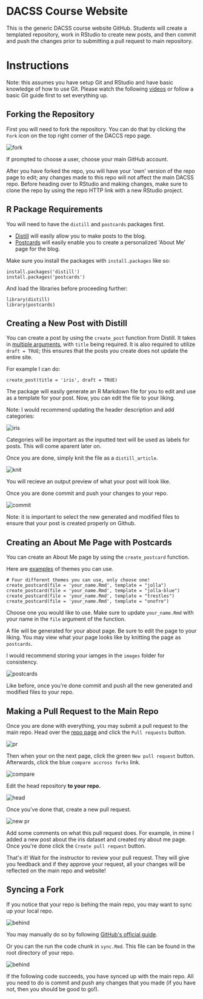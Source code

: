 # DACSS Course Website

This is the generic DACSS course website GitHub. Students will create a templated repository, work in RStudio to create new posts, and then commit and push the changes prior to submitting a pull request to main repository. 

# Instructions

Note: this assumes you have setup Git and RStudio and have basic knowledge of how to use Git. Please watch the following [videos](https://youtube.com/playlist?list=PL6fG9co6nK8ebkhWSS11z9MWKzRdoqzoT) or follow a basic Git guide first to set everything up.

## Forking the Repository

First you will need to fork the repository. You can do that by clicking the `Fork` icon on the top right corner of the DACCS repo page.

![fork](_guide/images/fork.png)

If prompted to choose a user, choose your main GitHub account.

After you have forked the repo, you will have your 'own' version of the repo page to edit; any changes made to this repo will not affect the main DACSS repo. Before heading over to RStudio and making changes, make sure to clone the repo by using the repo HTTP link with a new RStudio project.

## R Package Requirements

You will need to have the `distill` and `postcards` packages first.

- [Distill](https://rstudio.github.io/distill/) will easily allow you to make posts to the blog.
- [Postcards](https://github.com/seankross/postcards) will easily enable you to create a personalized 'About Me' page for the blog.

Make sure you install the packages with `install.packages` like so:

```
install.packages('distill')
install.packages('postcards')
```

And load the libraries before proceeding further:

```
library(distill)
library(postcards)
```

## Creating a New Post with Distill

You can create a post by using the `create_post` function from Distill. It takes in [multiple arguments](https://rdrr.io/cran/distill/man/create_post.html), with `title` being required. It is also required to utilize `draft = TRUE`; this ensures that the posts you create does not update the entire site.

For example I can do:

```
create_post(title = 'iris', draft = TRUE)
```

The package will easily generate an R Markdown file for you to edit and use as a template for your post. Now, you can edit the file to your liking.

Note: I would recommend updating the header description and add categories:

![iris](_guide/images/iris.png)

Categories will be important as the inputted text will be used as labels for posts. This will come aparent later on. 

Once you are done, simply knit the file as a `distill_article`.

![knit](_guide/images/knit.png)

You will recieve an output preview of what your post will look like.

Once you are done commit and push your changes to your repo.

![commit](_guide/images/commit.png)

Note: it is important to select the new generated and modified files to ensure that your post is created properly on Github.

## Creating an About Me Page with Postcards

You can create an About Me page by using the `create_postcard` function. 

Here are [examples](https://github.com/seankross/postcards#the-templates) of themes you can use.

```
# Four different themes you can use, only choose one!
create_postcard(file = 'your_name.Rmd', template = "jolla")
create_postcard(file = 'your_name.Rmd', template = "jolla-blue")
create_postcard(file = 'your_name.Rmd', template = "trestles")
create_postcard(file = 'your_name.Rmd', template = "onofre")
```

Choose one you would like to use. Make sure to update `your_name.Rmd` with your name in the `file` argument of the function.

A file will be generated for your about page. Be sure to edit the page to your liking. You may view what your page looks like by knitting the page as `postcards`.

I would recommend storing your iamges in the `images` folder for consistency.

![postcards](_guide/images/postcards.png)

Like before, once you're done commit and push all the new generated and modified files to your repo.

## Making a Pull Request to the Main Repo

Once you are done with everything, you may submit a pull request to the main repo. Head over the [repo page](https://github.com/DACSS/dacss_course_website) and click the `Pull requests` button.

![pr](_guide/images/pr.png)

Then when your on the next page, click the green `New pull request` button. Afterwards, click the blue `compare accross forks` link.

![compare](_guide/images/compare.png)

Edit the head repository **to your repo.**

![head](_guide/images/head.png)

Once you've done that, create a new pull request.

![new pr](_guide/images/new_pr.png)

Add some comments on what this pull request does. For example, in mine I added a new post about the iris dataset and created my about me page. Once you're done click the `Create pull request` button.

That's it! Wait for the instructor to review your pull request. They will give you feedback and if they approve your request, all your changes will be reflected on the main repo and website!

## Syncing a Fork 

If you notice that your repo is behing the main repo, you may want to sync up your local repo. 

![behind](_guide/images/behind.png)

You may manually do so by following [GitHub's official guide](https://docs.github.com/en/github/collaborating-with-issues-and-pull-requests/syncing-a-fork).

Or you can the run the code chunk in `sync.Rmd`. This file can be found in the root directory of your repo.

![behind](_guide/images/run.png)

If the following code succeeds, you have synced up with the main repo. All you need to do is commit and push any changes that you made (if you have not, then you should be good to go!).